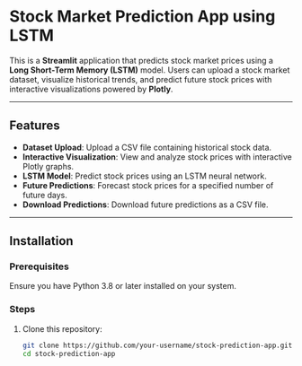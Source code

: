 # Stock Market Prediction App using LSTM  

This is a **Streamlit** application that predicts stock market prices using a **Long Short-Term Memory (LSTM)** model. Users can upload a stock market dataset, visualize historical trends, and predict future stock prices with interactive visualizations powered by **Plotly**.  

---

## Features  

- **Dataset Upload**: Upload a CSV file containing historical stock data.  
- **Interactive Visualization**: View and analyze stock prices with interactive Plotly graphs.  
- **LSTM Model**: Predict stock prices using an LSTM neural network.  
- **Future Predictions**: Forecast stock prices for a specified number of future days.  
- **Download Predictions**: Download future predictions as a CSV file.  

---

## Installation  

### Prerequisites  

Ensure you have Python 3.8 or later installed on your system.  

### Steps  

1. Clone this repository:  
   ```bash  
   git clone https://github.com/your-username/stock-prediction-app.git  
   cd stock-prediction-app  
